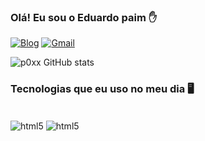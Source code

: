 ### Olá! Eu sou o Eduardo paim ✋

[![Blog](https://img.shields.io/badge/LinkedIn-0077B5?style=for-the-badge&logo=linkedin&logoColor=white)](https://www.linkedin.com/in/eduardo-paim-6b5a05230/)
[![Gmail](https://img.shields.io/badge/Gmail-D14836?style=for-the-badge&logo=gmail&logoColor=white)](eduardoopaimk@gmail.com)

![p0xx GitHub stats](https://github-readme-stats.vercel.app/api?username=p0xx&show_icons=true&theme=dracula)

### Tecnologias que eu uso no meu dia 🖥️

<div style= "display: inline_block"><br/>
     <img align="center" alt="html5" src="https://img.shields.io/badge/Python-14354C?style=for-the-badge&logo=python&logoColor=white" />
    <img align="center" alt="html5" src="https://img.shields.io/badge/HTML-239120?style=for-the-badge&logo=html5&logoColor=white" />
<div>
